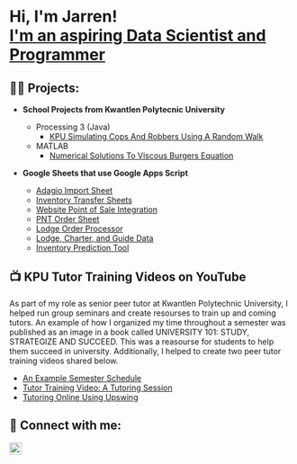 <h1>Hi, I'm Jarren! <br/><a href="https://github.com/JarrenRalf">I'm an aspiring Data Scientist and Programmer</a>

<h2>👨‍💻 Projects:</h2>

 - <b>School Projects from Kwantlen Polytecnic University</b>
   - Processing 3 (Java)
     - [KPU Simulating Cops And Robbers Using A Random Walk](https://github.com/JarrenRalf/KPU-Simulating-Cops-And-Robbers-Using-A-Random-Walk)  
   - MATLAB
     - [Numerical Solutions To Viscous Burgers Equation](https://github.com/JarrenRalf/KPU-Numerical-Solutions-To-Viscous-Burgers-Equation)


- <b>Google Sheets that use Google Apps Script</b>
  - [Adagio Import Sheet](https://github.com/JarrenRalf/PNT-Adagio-Import)
  - [Inventory Transfer Sheets](https://github.com/JarrenRalf/PNT-Transfer-Sheets)
  - [Website Point of Sale Integration](https://github.com/JarrenRalf/PNT-Packing-Slip)
  - [PNT Order Sheet](https://github.com/JarrenRalf/PNT-Order-Sheet)
  - [Lodge Order Processor](https://github.com/JarrenRalf/PNT-Order-Processor)
  - [Lodge, Charter, and Guide Data](https://github.com/JarrenRalf/PNT-Lodge-And-Charter-Data)
  - [Inventory Prediction Tool](https://github.com/JarrenRalf/PNT-Inventory-Prediction-Tool)
  
<h2>📺 KPU Tutor Training Videos on YouTube</h2>

As part of my role as senior peer tutor at Kwantlen Polytechnic University, I helped run group seminars and create resourses to train up and coming tutors. An example of how I organized my time throughout a semester was published as an image in a book called UNIVERSITY 101: STUDY, STRATEGIZE AND SUCCEED. This was a reasourse for students to help them succeed in university. Additionally, I helped to create two peer tutor training videos shared below.

- [An Example Semester Schedule](https://kpu.pressbooks.pub/studystrategizesucceed/chapter/see-your-semester-at-a-glance/)
- [Tutor Training Video: A Tutoring Session](https://www.youtube.com/watch?v=HTnydDOBdBg)
- [Tutoring Online Using Upswing](https://www.youtube.com/watch?v=GXP5ov96OKs)

<h2> 🤳 Connect with me:</h2>

[<img align="left" alt="JarrenRalf | LinkedIn" width="22px" src="https://cdn.jsdelivr.net/npm/simple-icons@v3/icons/linkedin.svg" />][linkedin]

[linkedin]: https://linkedin.com/in/jarrenralf31415926

<!--
Here are some ideas to get you started:

- 🔭 I’m currently working on ...
- 🌱 I’m currently learning ...
- 👯 I’m looking to collaborate on ...
- 🤔 I’m looking for help with ...
- 💬 Ask me about ...
- 📫 How to reach me: ...
- 😄 Pronouns: ...
- ⚡ Fun fact: ...
-->
